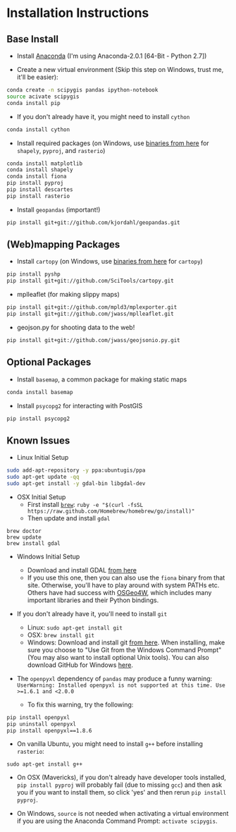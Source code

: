 # Installation Instructions 

## Base Install

* Install [Anaconda](http://continuum.io/downloads) (I'm using Anaconda-2.0.1 [64-Bit - Python 2.7])

* Create a new virtual environment (Skip this step on Windows, trust me, it'll be easier):
```bash
conda create -n scipygis pandas ipython-notebook
source acivate scipygis
conda install pip
```

* If you don't already have it, you might need to install `cython`
```bash
conda install cython
```

* Install required packages (on Windows, use [binaries from here](http://www.lfd.uci.edu/~gohlke/pythonlibs/) for `shapely`, `pyproj`, and `rasterio`)
```bash
conda install matplotlib
conda install shapely
conda install fiona
pip install pyproj
pip install descartes
pip install rasterio
```

* Install `geopandas` (important!)
```bash
pip install git+git://github.com/kjordahl/geopandas.git
```

## (Web)mapping Packages

* Install `cartopy` (on Windows, use [binaries from here](http://www.lfd.uci.edu/~gohlke/pythonlibs/) for `cartopy`)
```bash
pip install pyshp
pip install git+git://github.com/SciTools/cartopy.git
```

* mplleaflet (for making slippy maps)
```bash
pip install git+git://github.com/mpld3/mplexporter.git
pip install git+git://github.com/jwass/mplleaflet.git
```

* geojson.py for shooting data to the web!
```bash
pip install git+git://github.com/jwass/geojsonio.py.git
```

## Optional Packages

* Install `basemap`, a common package for making static maps
```bash
conda install basemap
```

* Install `psycopg2` for interacting with PostGIS
```bash
pip install psycopg2
```

## Known Issues

* Linux Initial Setup
```bash
sudo add-apt-repository -y ppa:ubuntugis/ppa
sudo apt-get update -qq
sudo apt-get install -y gdal-bin libgdal-dev
```

* OSX Initial Setup
    * First install [`brew`](http://brew.sh/): `ruby -e "$(curl -fsSL https://raw.github.com/Homebrew/homebrew/go/install)"`
   * Then update and install `gdal`
```
brew doctor
brew update
brew install gdal
```

* Windows Initial Setup
   * Download and install GDAL [from here](http://www.lfd.uci.edu/~gohlke/pythonlibs/#gdal)
   * If you use this one, then you can also use the `fiona` binary from that site. Otherwise, you'll have to play around with system PATHs etc. Others have had success with [OSGeo4W](http://trac.osgeo.org/osgeo4w/), which includes many important libraries and their Python bindings.

* If you don't already have it, you'll need to install `git`
    * Linux: `sudo apt-get install git`
    * OSX:   `brew install git`
    * Windows: Download and install git [from here](http://www.git-scm.com/downloads). When installing, make sure you choose to "Use Git from the Windows Command Prompt" (You may also want to install optional Unix tools). You can also download GitHub for Windows [here](https://windows.github.com/).

* The `openpyxl` dependency of `pandas` may produce a funny warning: `UserWarning: Installed openpyxl is not supported at this time. Use >=1.6.1 and <2.0.0`

   * To fix this warning, try the following:
```bash
pip install openpyxl
pip uninstall openpyxl
pip install openpyxl==1.8.6 
```

* On vanilla Ubuntu, you might need to install `g++` before installing `rasterio`:
```
sudo apt-get install g++
```

* On OSX (Mavericks), if you don't already have developer tools installed, `pip install pyproj` will 
probably fail (due to missing `gcc`) and then ask you if you want to install them, so click 'yes' and 
then rerun `pip install pyproj`.

* On Windows, `source` is not needed when activating a virtual environment if you are using the Anaconda Command Prompt:  `activate scipygis`.

